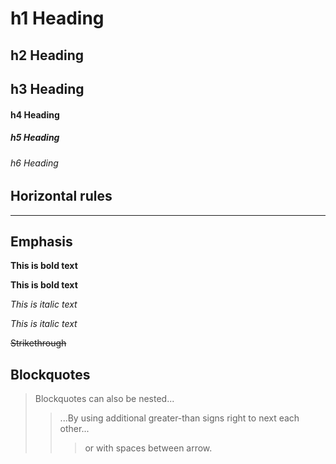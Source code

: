 # h1 Heading
## h2 Heading
## h3 Heading
#### h4 Heading
##### h5 Heading
###### h6 Heading


## Horizontal rules

________


## Emphasis

**This is bold text**

__This is bold text__

*This is italic text*

_This is italic text_

~~Strikethrough~~


## Blockquotes


> Blockquotes can also be nested...
>> ...By using additional greater-than signs right to next each other...
> > > or with spaces between arrow.

